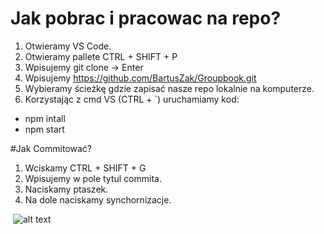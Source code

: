 # Jak pobrac i pracowac na repo?
1. Otwieramy VS Code.
2. Otwieramy pallete CTRL + SHIFT + P
3. Wpisujemy git clone -> Enter
4. Wpisujemy https://github.com/BartusZak/Groupbook.git
5. Wybieramy ścieżkę gdzie zapisać nasze repo lokalnie na komputerze.
6. Korzystając z cmd VS (CTRL + `) uruchamiamy kod:
  - npm intall
  - npm start

#Jak Commitować?
  1. Wciskamy CTRL + SHIFT + G
  2. Wpisujemy w pole tytul commita.
  3. Naciskamy ptaszek.
  4. Na dole naciskamy synchornizacje.
  
  ![alt text](https://drive.google.com/uc?export=download&id=1mKV875yGigAtd16EICl1AvJsVMFfbBcU)
